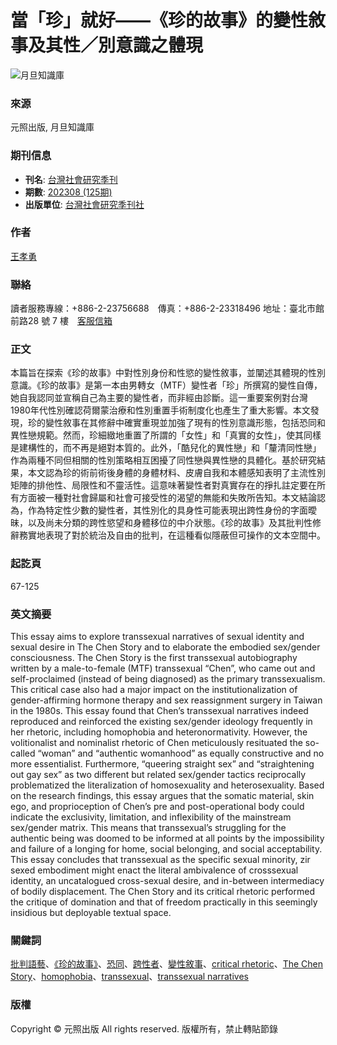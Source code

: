# 當「珍」就好——《珍的故事》的變性敘事及其性／別意識之體現

![月旦知識庫](/tw/File/Image/index-top_1.png)

### 來源
元照出版, 月旦知識庫

### 期刊信息
- **刊名**: [台灣社會研究季刊](journal_list.aspx?no=701)
- **期數**: [202308 (125期)](journal.aspx?no=701&pno=76755)
- **出版單位**: [台灣社會研究季刊社](http://taishe.shu.edu.tw/index.html)

### 作者
[王孝勇](search_list.aspx?SearchKey=1084&type=AC&show_name=%e7%8e%8b%e5%ad%9d%e5%8b%87)

### 聯絡
讀者服務專線：+886-2-23756688　傳真：+886-2-23318496 地址：臺北市館前路28 號 7 樓　[客服信箱](mailto:angle@mail.angle.com.tw)

### 正文
本篇旨在探索《珍的故事》中對性別身份和性慾的變性敘事，並闡述其體現的性別意識。《珍的故事》是第一本由男轉女（MTF）變性者「珍」所撰寫的變性自傳，她自我認同並宣稱自己為主要的變性者，而非經由診斷。這一重要案例對台灣1980年代性別確認荷爾蒙治療和性別重置手術制度化也產生了重大影響。本文發現，珍的變性敘事在其修辭中確實重現並加強了現有的性別意識形態，包括恐同和異性戀規範。然而，珍細緻地重置了所謂的「女性」和「真實的女性」，使其同樣是建構性的，而不再是絕對本質的。此外，「酷兒化的異性戀」和「釐清同性戀」作為兩種不同但相關的性別策略相互困擾了同性戀與異性戀的具體化。基於研究結果，本文認為珍的術前術後身體的身體材料、皮膚自我和本體感知表明了主流性別矩陣的排他性、局限性和不靈活性。這意味著變性者對真實存在的掙扎註定要在所有方面被一種對社會歸屬和社會可接受性的渴望的無能和失敗所告知。本文結論認為，作為特定性少數的變性者，其性別化的具身性可能表現出跨性身份的字面曖昧，以及尚未分類的跨性慾望和身體移位的中介狀態。《珍的故事》及其批判性修辭務實地表現了對於統治及自由的批判，在這種看似隱蔽但可操作的文本空間中。

### 起訖頁
67-125

### 英文摘要
This essay aims to explore transsexual narratives of sexual identity and sexual desire in The Chen Story and to elaborate the embodied sex/gender consciousness. The Chen Story is the first transsexual autobiography written by a male-to-female (MTF) transsexual “Chen”, who came out and self-proclaimed (instead of being diagnosed) as the primary transsexualism. This critical case also had a major impact on the institutionalization of gender-affirming hormone therapy and sex reassignment surgery in Taiwan in the 1980s. This essay found that Chen’s transsexual narratives indeed reproduced and reinforced the existing sex/gender ideology frequently in her rhetoric, including homophobia and heteronormativity. However, the volitionalist and nominalist rhetoric of Chen meticulously resituated the so-called “woman” and “authentic womanhood” as equally constructive and no more essentialist. Furthermore, “queering straight sex” and “straightening out gay sex” as two different but related sex/gender tactics reciprocally problematized the literalization of homosexuality and heterosexuality. Based on the research findings, this essay argues that the somatic material, skin ego, and proprioception of Chen’s pre and post-operational body could indicate the exclusivity, limitation, and inflexibility of the mainstream sex/gender matrix. This means that transsexual’s struggling for the authentic being was doomed to be informed at all points by the impossibility and failure of a longing for home, social belonging, and social acceptability. This essay concludes that transsexual as the specific sexual minority, zir sexed embodiment might enact the literal ambivalence of crosssexual identity, an uncatalogued cross-sexual desire, and in-between intermediacy of bodily displacement. The Chen Story and its critical rhetoric performed the critique of domination and that of freedom practically in this seemingly insidious but deployable textual space.

### 關鍵詞
[批判語藝](search_list.aspx?SearchKey=%e6%89%b9%e5%88%a4%e8%aa%9e%e8%97%9d&type=K)、[《珍的故事》](search_list.aspx?SearchKey=%e3%80%8a%e7%8f%8d%e7%9a%84%e6%95%85%e4%ba%8b%e3%80%8b&type=K)、[恐同](search_list.aspx?SearchKey=%e6%81%90%e5%90%8c&type=K)、[跨性者](search_list.aspx?SearchKey=%e8%b7%a8%e6%80%a7%e8%80%85&type=K)、[變性敘事](search_list.aspx?SearchKey=%e8%ae%8a%e6%80%a7%e6%95%98%e4%ba%8b&type=K)、[critical rhetoric](search_list.aspx?SearchKey=critical+rhetoric&type=K)、[The Chen Story](search_list.aspx?SearchKey=The+Chen+Story&type=K)、[homophobia](search_list.aspx?SearchKey=homophobia&type=K)、[transsexual](search_list.aspx?SearchKey=transsexual&type=K)、[transsexual narratives](search_list.aspx?SearchKey=transsexual+narratives&type=K)

### 版權
Copyright © 元照出版 All rights reserved. 版權所有，禁止轉貼節錄
<!-- tcd_original_link http://lawdata.com.tw/tw/detail.aspx?no=523222 -->
